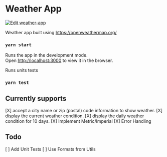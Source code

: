 # Weather App

[![Edit weather-app](https://codesandbox.io/static/img/play-codesandbox.svg)](https://codesandbox.io/s/weather-app-fqv7q?fontsize=14&hidenavigation=1&theme=dark)


Weather app built using https://openweathermap.org/

### `yarn start`

Runs the app in the development mode.\
Open [http://localhost:3000](http://localhost:3000) to view it in the browser.

Runs units tests

### `yarn test`

## Currently supports

[X] accept a city name or zip (postal) code information to show weather.
[X] display the current weather condition.
[X] display the daily weather condition for 10 days.
[X] Implement Metric/Imperial
[X] Error Handling

## Todo

[ ] Add Unit Tests
[ ] Use Formats from Utils
